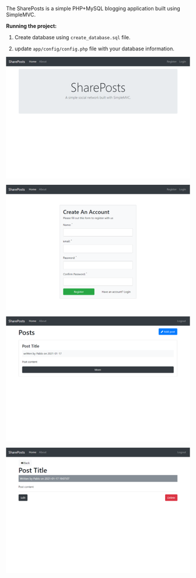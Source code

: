 The SharePosts is a simple PHP+MySQL blogging application built using SimpleMVC.

**Running the project:**

1. Create database using ```create_database.sql``` file.

2. update ```app/config/config.php``` file with your database information.

![SharePosts](https://raw.githubusercontent.com/BrennerPablo/share_post_app/master/screen_01.PNG "SharePosts")

![Account creation](https://raw.githubusercontent.com/BrennerPablo/share_post_app/master/screen_02.PNG "Account creation")

![Posts listing](https://raw.githubusercontent.com/BrennerPablo/share_post_app/master/screen_03.PNG "Posts listing")

![Post visualization](https://raw.githubusercontent.com/BrennerPablo/share_post_app/master/screen_04.PNG "Post visualization")
